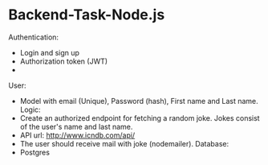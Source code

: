 # Backend-Task-Node.js
Authentication:
- Login and sign up
- Authorization token (JWT)
- 
User:
- Model with email (Unique), Password (hash), First name and Last name.
Logic:
- Create an authorized endpoint for fetching a random joke. Jokes consist of the user's
name and last name.
- API url: http://www.icndb.com/api/
- The user should receive mail with joke (nodemailer).
Database:
- Postgres

